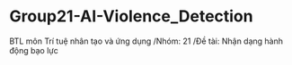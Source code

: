 # Group21-AI-Violence_Detection
BTL môn Trí tuệ nhân tạo và ứng dụng
/Nhóm: 21
/Đề tài: Nhận dạng hành động bạo lực
